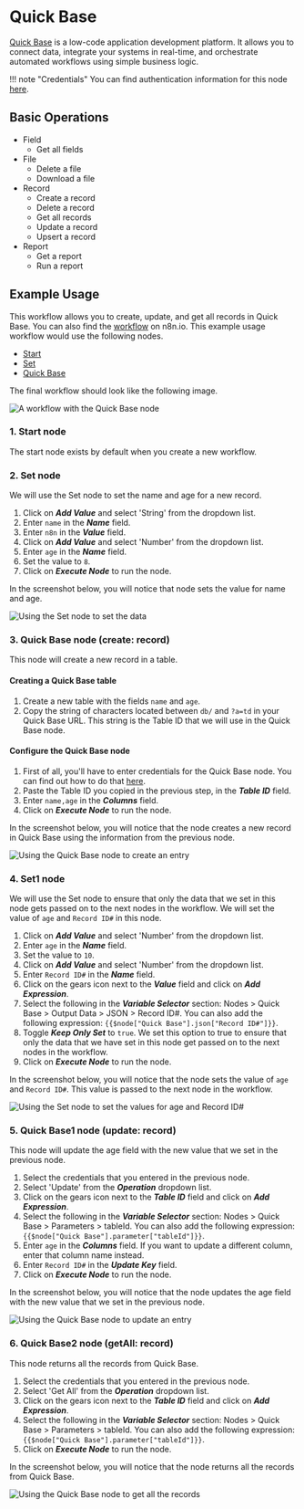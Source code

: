 # Quick Base

[Quick Base](https://www.quickbase.com/) is a low-code application development platform. It allows you to connect data, integrate your systems in real-time, and orchestrate automated workflows using simple business logic.

!!! note "Credentials"
    You can find authentication information for this node [here](/integrations/credentials/quickbase/).


## Basic Operations

* Field
    * Get all fields
* File
    * Delete a file
    * Download a file
* Record
    * Create a record
    * Delete a record
    * Get all records
    * Update a record
    * Upsert a record
* Report
    * Get a report
    * Run a report

## Example Usage

This workflow allows you to create, update, and get all records in Quick Base. You can also find the [workflow](https://n8n.io/workflows/805) on n8n.io. This example usage workflow would use the following nodes.
- [Start](/integrations/core-nodes/n8n-nodes-base.start/)
- [Set](/integrations/core-nodes/n8n-nodes-base.set/)
- [Quick Base]()

The final workflow should look like the following image.

![A workflow with the Quick Base node](/_images/integrations/nodes/quickbase/workflow.png)

### 1. Start node

The start node exists by default when you create a new workflow.

### 2. Set node

We will use the Set node to set the name and age for a new record.

1. Click on ***Add Value*** and select 'String' from the dropdown list.
2. Enter `name` in the ***Name*** field.
3. Enter `n8n` in the ***Value*** field.
4. Click on ***Add Value*** and select 'Number' from the dropdown list.
5. Enter `age` in the ***Name*** field.
6. Set the value to `8`.
7. Click on ***Execute Node*** to run the node.

In the screenshot below, you will notice that node sets the value for name and age.

![Using the Set node to set the data](/_images/integrations/nodes/quickbase/set_node.png)

### 3. Quick Base node (create: record)

This node will create a new record in a table.

#### Creating a Quick Base table
1. Create a new table with the fields `name` and `age`.
2. Copy the string of characters located between `db/` and `?a=td` in your Quick Base URL. This string is the Table ID that we will use in the Quick Base node.

#### Configure the Quick Base node
1. First of all, you'll have to enter credentials for the Quick Base node. You can find out how to do that [here](/integrations/credentials/quickbase/).
2. Paste the Table ID you copied in the previous step, in the ***Table ID*** field.
3. Enter `name,age` in the ***Columns*** field.
4. Click on ***Execute Node*** to run the node.

In the screenshot below, you will notice that the node creates a new record in Quick Base using the information from the previous node.

![Using the Quick Base node to create an entry](/_images/integrations/nodes/quickbase/quickbase_node.png)

### 4. Set1 node

We will use the Set node to ensure that only the data that we set in this node gets passed on to the next nodes in the workflow. We will set the value of `age` and `Record ID#` in this node.

1. Click on ***Add Value*** and select 'Number' from the dropdown list.
2. Enter `age` in the ***Name*** field.
3. Set the value to `10`.
4. Click on ***Add Value*** and select 'Number' from the dropdown list.
5. Enter `Record ID#` in the ***Name*** field.
6. Click on the gears icon next to the ***Value*** field and click on ***Add Expression***.
7. Select the following in the ***Variable Selector*** section: Nodes > Quick Base > Output Data > JSON > Record ID#. You can also add the following expression: `{{$node["Quick Base"].json["Record ID#"]}}`.
8. Toggle ***Keep Only Set*** to `true`. We set this option to true to ensure that only the data that we have set in this node get passed on to the next nodes in the workflow.
9. Click on ***Execute Node*** to run the node.

In the screenshot below, you will notice that the node sets the value of `age` and `Record ID#`. This value is passed to the next node in the workflow.

![Using the Set node to set the values for age and Record ID#](/_images/integrations/nodes/quickbase/set1_node.png)

### 5. Quick Base1 node (update: record)

This node will update the age field with the new value that we set in the previous node.

1. Select the credentials that you entered in the previous node.
2. Select 'Update' from the ***Operation*** dropdown list.
3. Click on the gears icon next to the ***Table ID*** field and click on ***Add Expression***.
4. Select the following in the ***Variable Selector*** section: Nodes > Quick Base > Parameters > tableId. You can also add the following expression: `{{$node["Quick Base"].parameter["tableId"]}}`.
5. Enter `age` in the ***Columns*** field. If you want to update a different column, enter that column name instead.
6. Enter `Record ID#` in the ***Update Key*** field.
7. Click on ***Execute Node*** to run the node.


In the screenshot below, you will notice that the node updates the age field with the new value that we set in the previous node.

![Using the Quick Base node to update an entry](/_images/integrations/nodes/quickbase/quickbase1_node.png)

### 6. Quick Base2 node (getAll: record)

This node returns all the records from Quick Base.

1. Select the credentials that you entered in the previous node.
2. Select 'Get All' from the ***Operation*** dropdown list.
3. Click on the gears icon next to the ***Table ID*** field and click on ***Add Expression***.
4. Select the following in the ***Variable Selector*** section: Nodes > Quick Base > Parameters > tableId. You can also add the following expression: `{{$node["Quick Base"].parameter["tableId"]}}`.
5. Click on ***Execute Node*** to run the node.


In the screenshot below, you will notice that the node returns all the records from Quick Base.

![Using the Quick Base node to get all the records](/_images/integrations/nodes/quickbase/quickbase2_node.png)
